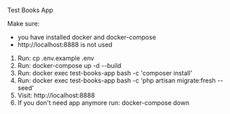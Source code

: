 Test Books App

Make sure:
 - you have installed docker and docker-compose
 - http://localhost:8888 is not used

1. Run:
    cp .env.example .env
2. Run:
   docker-compose up -d --build
3. Run: 
    docker exec test-books-app bash -c 'composer install'
4. Run: 
    docker exec test-books-app bash -c 'php artisan migrate:fresh --seed'
5. Visit: http://localhost:8888
6. If you don't need app anymore run:
    docker-compose down
